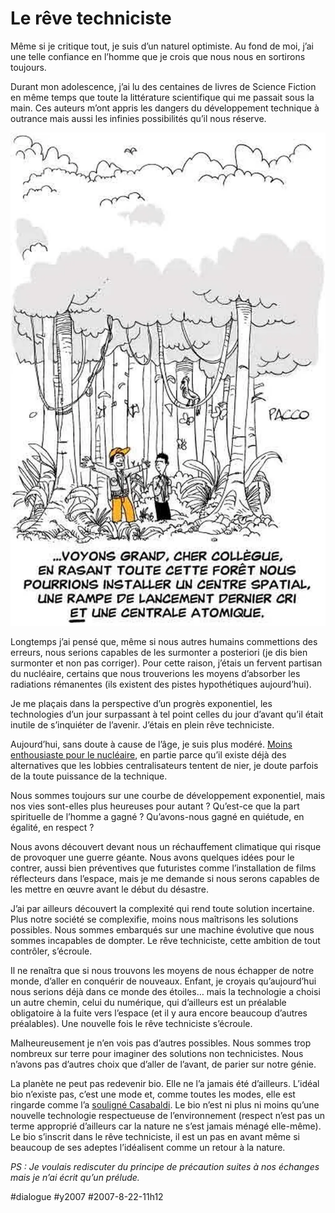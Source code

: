 # Le rêve techniciste

Même si je critique tout, je suis d’un naturel optimiste. Au fond de moi, j’ai une telle confiance en l’homme que je crois que nous nous en sortirons toujours.

Durant mon adolescence, j’ai lu des centaines de livres de Science Fiction en même temps que toute la littérature scientifique qui me passait sous la main. Ces auteurs m’ont appris les dangers du développement technique à outrance mais aussi les infinies possibilités qu’il nous réserve.

[![Par Pacco](_i/20070822pacco.webp)](http://www.fuckingkarma.com)

Longtemps j’ai pensé que, même si nous autres humains commettions des erreurs, nous serions capables de les surmonter a posteriori (je dis bien surmonter et non pas corriger). Pour cette raison, j’étais un fervent partisan du nucléaire, certains que nous trouverions les moyens d’absorber les radiations rémanentes (ils existent des pistes hypothétiques aujourd’hui).

Je me plaçais dans la perspective d’un progrès exponentiel, les technologies d’un jour surpassant à tel point celles du jour d’avant qu’il était inutile de s’inquiéter de l’avenir. J’étais en plein rêve techniciste.

Aujourd’hui, sans doute à cause de l’âge, je suis plus modéré. [Moins enthousiaste pour le nucléaire](../5/le-nucleaire-me-turlupine.md), en partie parce qu’il existe déjà des alternatives que les lobbies centralisateurs tentent de nier, je doute parfois de la toute puissance de la technique.

Nous sommes toujours sur une courbe de développement exponentiel, mais nos vies sont-elles plus heureuses pour autant ? Qu’est-ce que la part spirituelle de l’homme a gagné ? Qu’avons-nous gagné en quiétude, en égalité, en respect ?

Nous avons découvert devant nous un réchauffement climatique qui risque de provoquer une guerre géante. Nous avons quelques idées pour le contrer, aussi bien préventives que futuristes comme l’installation de films réflecteurs dans l’espace, mais je me demande si nous serons capables de les mettre en œuvre avant le début du désastre.

J’ai par ailleurs découvert la complexité qui rend toute solution incertaine. Plus notre société se complexifie, moins nous maîtrisons les solutions possibles. Nous sommes embarqués sur une machine évolutive que nous sommes incapables de dompter. Le rêve techniciste, cette ambition de tout contrôler, s’écroule.

Il ne renaîtra que si nous trouvons les moyens de nous échapper de notre monde, d’aller en conquérir de nouveaux. Enfant, je croyais qu’aujourd’hui nous serions déjà dans ce monde des étoiles… mais la technologie a choisi un autre chemin, celui du numérique, qui d’ailleurs est un préalable obligatoire à la fuite vers l’espace (et il y aura encore beaucoup d’autres préalables). Une nouvelle fois le rêve techniciste s’écroule.

Malheureusement je n’en vois pas d’autres possibles. Nous sommes trop nombreux sur terre pour imaginer des solutions non technicistes. Nous n’avons pas d’autres choix que d’aller de l’avant, de parier sur notre génie.

La planète ne peut pas redevenir bio. Elle ne l’a jamais été d’ailleurs. L’idéal bio n’existe pas, c’est une mode et, comme toutes les modes, elle est ringarde comme l’a [souligné Casabaldi](devoir-de-difference/#comment-41513.md). Le bio n’est ni plus ni moins qu’une nouvelle technologie respectueuse de l’environnement (respect n’est pas un terme approprié d’ailleurs car la nature ne s’est jamais ménagé elle-même). Le bio s’inscrit dans le rêve techniciste, il est un pas en avant même si beaucoup de ses adeptes l’idéalisent comme un retour à la nature.

*PS : Je voulais rediscuter du principe de précaution suites à nos échanges mais je n’ai écrit qu’un prélude.*

#dialogue #y2007 #2007-8-22-11h12
